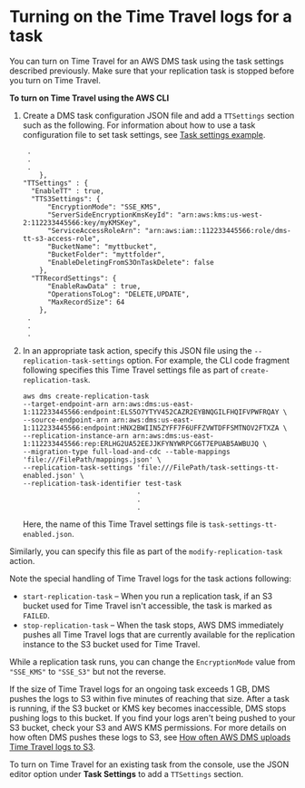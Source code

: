 # Turning on the Time Travel logs for a task<a name="CHAP_Tasks.CustomizingTasks.TaskSettings.TimeTravel.TaskEnabling"></a>

You can turn on Time Travel for an AWS DMS task using the task settings described previously\. Make sure that your replication task is stopped before you turn on Time Travel\.

**To turn on Time Travel using the AWS CLI**

1. Create a DMS task configuration JSON file and add a `TTSettings` section such as the following\. For information about how to use a task configuration file to set task settings, see [Task settings example](CHAP_Tasks.CustomizingTasks.TaskSettings.md#CHAP_Tasks.CustomizingTasks.TaskSettings.Example)\.

   ```
    .
    .
    .
       },
   "TTSettings" : {
     "EnableTT" : true,
     "TTS3Settings": {
         "EncryptionMode": "SSE_KMS",
         "ServerSideEncryptionKmsKeyId": "arn:aws:kms:us-west-2:112233445566:key/myKMSKey",
         "ServiceAccessRoleArn": "arn:aws:iam::112233445566:role/dms-tt-s3-access-role",
         "BucketName": "myttbucket",
         "BucketFolder": "myttfolder",
         "EnableDeletingFromS3OnTaskDelete": false
       },
     "TTRecordSettings": {
         "EnableRawData" : true,
         "OperationsToLog": "DELETE,UPDATE",
         "MaxRecordSize": 64
       },
    .
    .
    .
   ```

1. In an appropriate task action, specify this JSON file using the `--replication-task-settings` option\. For example, the CLI code fragment following specifies this Time Travel settings file as part of `create-replication-task`\.

   ```
   aws dms create-replication-task 
   --target-endpoint-arn arn:aws:dms:us-east-1:112233445566:endpoint:ELS5O7YTYV452CAZR2EYBNQGILFHQIFVPWFRQAY \
   --source-endpoint-arn arn:aws:dms:us-east-1:112233445566:endpoint:HNX2BWIIN5ZYFF7F6UFFZVWTDFFSMTNOV2FTXZA \
   --replication-instance-arn arn:aws:dms:us-east-1:112233445566:rep:ERLHG2UA52EEJJKFYNYWRPCG6T7EPUAB5AWBUJQ \
   --migration-type full-load-and-cdc --table-mappings 'file:///FilePath/mappings.json' \
   --replication-task-settings 'file:///FilePath/task-settings-tt-enabled.json' \
   --replication-task-identifier test-task
                               .
                               .
                               .
   ```

   Here, the name of this Time Travel settings file is `task-settings-tt-enabled.json`\.

Similarly, you can specify this file as part of the `modify-replication-task` action\.

Note the special handling of Time Travel logs for the task actions following:
+ `start-replication-task` – When you run a replication task, if an S3 bucket used for Time Travel isn't accessible, the task is marked as `FAILED`\.
+ `stop-replication-task` – When the task stops, AWS DMS immediately pushes all Time Travel logs that are currently available for the replication instance to the S3 bucket used for Time Travel\.

While a replication task runs, you can change the `EncryptionMode` value from `"SSE_KMS"` to `"SSE_S3"` but not the reverse\.

If the size of Time Travel logs for an ongoing task exceeds 1 GB, DMS pushes the logs to S3 within five minutes of reaching that size\. After a task is running, if the S3 bucket or KMS key becomes inaccessible, DMS stops pushing logs to this bucket\. If you find your logs aren't being pushed to your S3 bucket, check your S3 and AWS KMS permissions\. For more details on how often DMS pushes these logs to S3, see [How often AWS DMS uploads Time Travel logs to S3](CHAP_Tasks.CustomizingTasks.TaskSettings.TimeTravel.UploadsToS3.md)\.

To turn on Time Travel for an existing task from the console, use the JSON editor option under **Task Settings** to add a `TTSettings` section\.